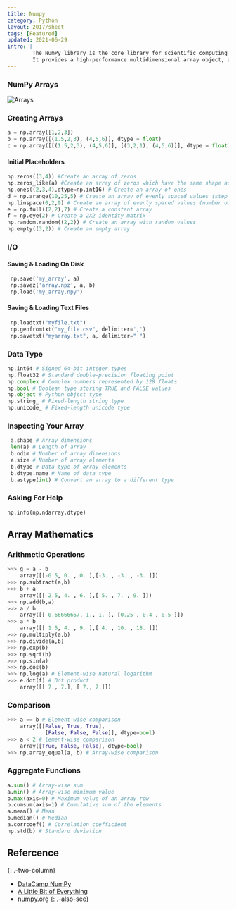 ```yaml
---
title: Numpy
category: Python
layout: 2017/sheet
tags: [Featured]
updated: 2021-06-29
intro: | 
        The NumPy library is the core library for scientific computing in Python. 
        It provides a high-performance multidimensional array object, and tools for working with these arrays.
---
```



### NumPy Arrays

![Arrays](https://img-1253324855.cos.ap-chengdu.myqcloud.com/picgo/numpy.png)

### Creating Arrays

```python
a = np.array([1,2,3])
b = np.array([(1.5,2,3), (4,5,6)], dtype = float)
c = np.array([[(1.5,2,3), (4,5,6)], [(3,2,1), (4,5,6)]], dtype = float)
```

#### Initial Placeholders

```python
np.zeros((3,4)) #Create an array of zeros
np.zeros_like(a) #Create an array of zeros which have the same shape as a
np.ones((2,3,4),dtype=np.int16) # Create an array of ones
d = np.arange(10,25,5) # Create an array of evenly spaced values (step value)
np.linspace(0,2,9) # Create an array of evenly spaced values (number of samples)
e = np.full((2,2),7) # Create a constant array
f = np.eye(2) # Create a 2X2 identity matrix  
np.random.random((2,2)) # Create an array with random values
np.empty((3,2)) # Create an empty array
```

### I/O

#### Saving & Loading On Disk

```py
 np.save('my_array', a)
 np.savez('array.npz', a, b)
 np.load('my_array.npy')
```

#### Saving & Loading Text Files

```py
 np.loadtxt("myfile.txt")
 np.genfromtxt("my_file.csv", delimiter=',')
 np.savetxt("myarray.txt", a, delimiter=" ")
```

### Data Type

```python
np.int64 # Signed 64-bit integer types
np.float32 # Standard double-precision floating point
np.complex # Complex numbers represented by 128 floats
np.bool # Boolean type storing TRUE and FALSE values
np.object # Python object type
np.string_ # Fixed-length string type
np.unicode_ # Fixed-length unicode type
```

### Inspecting Your Array

```python
 a.shape # Array dimensions
 len(a) # Length of array
 b.ndim # Number of array dimensions 
 e.size # Number of array elements
 b.dtype # Data type of array elements
 b.dtype.name # Name of data type
 b.astype(int) # Convert an array to a different type
```

### Asking For Help

```python
np.info(np.ndarray.dtype)
```

## Array Mathematics

### Arithmetic Operations

```py
>>> g = a - b 
    array([[-0.5, 0. , 0. ],[-3. , -3. , -3. ]]) 
>>> np.subtract(a,b)
>>> b + a
    array([[ 2.5, 4. , 6. ],[ 5. , 7. , 9. ]]) 
>>> np.add(b,a)
>>> a / b
    array([[ 0.66666667, 1., 1. ], [0.25 , 0.4 , 0.5 ]])
>>> a * b
    array([[ 1.5, 4. , 9. ],[ 4. , 10. , 18. ]]) 
>>> np.multiply(a,b)
>>> np.divide(a,b)
>>> np.exp(b)
>>> np.sqrt(b)
>>> np.sin(a)
>>> np.cos(b)
>>> np.log(a) # Element-wise natural logarithm
>>> e.dot(f) # Dot product
    array([[ 7., 7.], [ 7., 7.]])
```

### Comparison

```python
>>> a == b # Element-wise comparison
    array([[False, True, True],
            [False, False, False]], dtype=bool) 
>>> a < 2 # lement-wise comparison
    array([True, False, False], dtype=bool) 
>>> np.array_equal(a, b) # Array-wise comparison
```

### Aggregate Functions

```py
a.sum() # Array-wise sum
a.min() # Array-wise minimum value
b.max(axis=0) # Maximum value of an array row
b.cumsum(axis=1) # Cumulative sum of the elements
a.mean() # Mean
b.median() # Median
a.corrcoef() # Correlation coefficient
np.std(b) # Standard deviation
```

## Refercence
{: .-two-column}

 * [DataCamp NumPy](https://s3.amazonaws.com/assets.datacamp.com/blog_assets/Numpy_Python_Cheat_Sheet.pdf)
 * [A Little Bit of Everything](https://blog.finxter.com/wp-content/uploads/2019/10/grafik-2-768x592.png)
 * [numpy.org](https://numpy.org/install/)
{: .-also-see}

